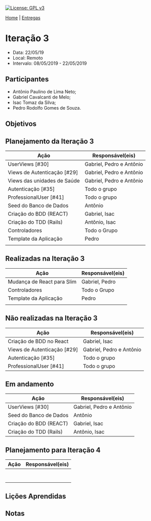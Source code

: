 [![License: GPL v3](https://img.shields.io/badge/License-GPLv3-blue.svg)](https://www.gnu.org/licenses/gpl-3.0)



[Home](https://github.com/aplneto/medmapper) | 
[Entregas](/docs/iterations.md)

# Iteração 3
* Data: 22/05/19
* Local: Remoto
* Intervalo: 08/05/2019 - 22/05/2019
## Participantes
  * Antônio Paulino de Lima Neto;
  * Gabriel Cavalcanti de Melo;
  * Isac Tomaz da Silva;
  * Pedro Rodolfo Gomes de Souza.
## Objetivos

## Planejamento da Iteração 3
| Ação | Responsável(eis) |
|----------|----------|
| UserViews [#30]| Gabriel, Pedro e Antônio |
| Views de Autenticação [#29] | Gabriel, Pedro e Antônio |
| Views das unidades de Saúde | Gabriel, Pedro e Antônio |
| Autenticação [#35]| Todo o grupo |
|ProfessionalUser [#41]| Todo o grupo |
| Seed do Banco de Dados | Antônio |
| Criação do BDD (REACT) | Gabriel, Isac|
| Criação do TDD (Rails) | Antônio, Isac |
| Controladores | Todo o Grupo |
| Template da Aplicação | Pedro |
|||

## Realizadas na Iteração 3
| Ação | Responsável(eis) |
|----------|----------|
| Mudança de React para Slim | Gabriel, Pedro |
| Controladores | Todo o Grupo |
| Template da Aplicação | Pedro |
|||

## Não realizadas na Iteração 3
| Ação | Responsável(eis) |
|------|------------------|
| Criação de BDD no React | Gabriel, Isac |
| Views de Autenticação [#29] | Gabriel, Pedro e Antônio |
| Autenticação [#35]| Todo o grupo |
|ProfessionalUser [#41]| Todo o grupo |

## Em andamento 
| Ação | Responsável(eis) |
|----------|----------|
| UserViews [#30]| Gabriel, Pedro e Antônio |
| Seed do Banco de Dados | Antônio |
| Criação do BDD (REACT) | Gabriel, Isac|
| Criação do TDD (Rails) | Antônio, Isac |

## Planejamento para Iteração 4
| Ação | Responsável(eis) |
|----------|----------|
|||
|||
|||
|||
|||
|||
|||

## Lições Aprendidas



## Notas


